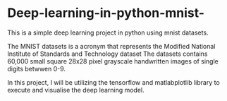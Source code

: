 # Deep-learning-in-python-mnist-
This is a simple deep learning project in python using mnist datasets.

The MNIST datasets is a acronym that represents the Modified National Institute of Standards and Technology dataset
The datasets contains 60,000 small square 28x28 pixel grayscale handwritten images of single digits betwwen 0-9.

In this project, I will be utilizing the tensorflow and matlabplotlib library to execute and visualise the deep learning model. 
